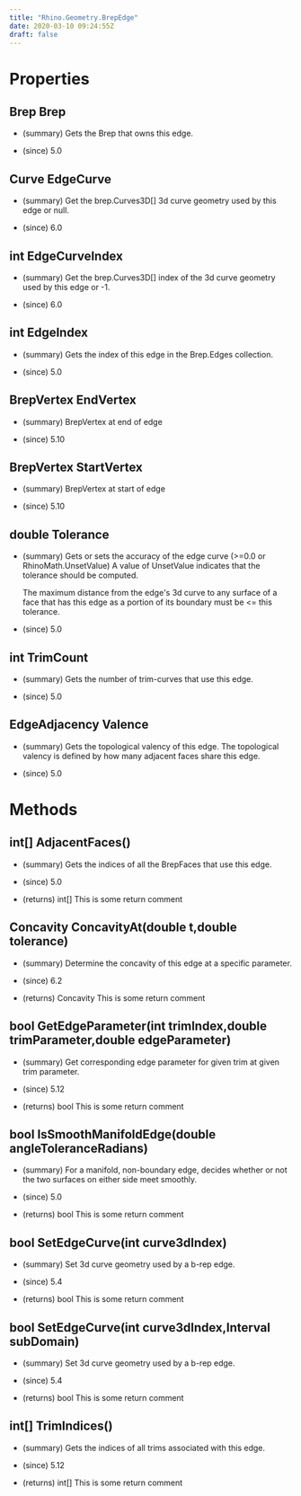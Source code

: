 ```yaml
---
title: "Rhino.Geometry.BrepEdge"
date: 2020-03-10 09:24:55Z
draft: false
---
```


# Properties
## Brep Brep
- (summary) 
     Gets the Brep that owns this edge.
     
- (since) 5.0
## Curve EdgeCurve
- (summary) 
     Get the brep.Curves3D[] 3d curve geometry used by this edge or null.
     
- (since) 6.0
## int EdgeCurveIndex
- (summary) 
     Get the brep.Curves3D[] index of the 3d curve geometry used by this edge or -1.
     
- (since) 6.0
## int EdgeIndex
- (summary) 
     Gets the index of this edge in the Brep.Edges collection.
     
- (since) 5.0
## BrepVertex EndVertex
- (summary) 
     BrepVertex at end of edge
     
- (since) 5.10
## BrepVertex StartVertex
- (summary) 
     BrepVertex at start of edge
     
- (since) 5.10
## double Tolerance
- (summary) 
     Gets or sets the accuracy of the edge curve (>=0.0 or RhinoMath.UnsetValue)
     A value of UnsetValue indicates that the tolerance should be computed.
    
     The maximum distance from the edge's 3d curve to any surface of a face
     that has this edge as a portion of its boundary must be <= this tolerance.
     
- (since) 5.0
## int TrimCount
- (summary) 
     Gets the number of trim-curves that use this edge.
     
- (since) 5.0
## EdgeAdjacency Valence
- (summary) 
     Gets the topological valency of this edge. The topological valency 
     is defined by how many adjacent faces share this edge.
     
- (since) 5.0
# Methods
## int[] AdjacentFaces()
- (summary) 
     Gets the indices of all the BrepFaces that use this edge.
     
- (since) 5.0
- (returns) int[] This is some return comment
## Concavity ConcavityAt(double t,double tolerance)
- (summary) 
     Determine the concavity of this edge at a specific parameter.
     
- (since) 6.2
- (returns) Concavity This is some return comment
## bool GetEdgeParameter(int trimIndex,double trimParameter,double edgeParameter)
- (summary) 
     Get corresponding edge parameter for given trim at given trim parameter.
     
- (since) 5.12
- (returns) bool This is some return comment
## bool IsSmoothManifoldEdge(double angleToleranceRadians)
- (summary) 
     For a manifold, non-boundary edge, decides whether or not the two surfaces
     on either side meet smoothly.
     
- (since) 5.0
- (returns) bool This is some return comment
## bool SetEdgeCurve(int curve3dIndex)
- (summary) 
     Set 3d curve geometry used by a b-rep edge.
     
- (since) 5.4
- (returns) bool This is some return comment
## bool SetEdgeCurve(int curve3dIndex,Interval subDomain)
- (summary) 
     Set 3d curve geometry used by a b-rep edge.
     
- (since) 5.4
- (returns) bool This is some return comment
## int[] TrimIndices()
- (summary) 
     Gets the indices of all trims associated with this edge.
     
- (since) 5.12
- (returns) int[] This is some return comment
